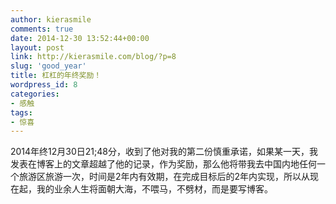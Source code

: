 ```yaml
---
author: kierasmile
comments: true
date: 2014-12-30 13:52:44+00:00
layout: post
link: http://kierasmile.com/blog/?p=8
slug: 'good_year'
title: 杠杠的年终奖励！
wordpress_id: 8
categories:
- 感触
tags:
- 惊喜
---
```


2014年终12月30日21;48分，收到了他对我的第二份慎重承诺，如果某一天，我发表在博客上的文章超越了他的记录，作为奖励，那么他将带我去中国内地任何一个旅游区旅游一次，时间是2年内有效期，在完成目标后的2年内实现，所以从现在起，我的业余人生将面朝大海，不喂马，不劈材，而是要写博客。

